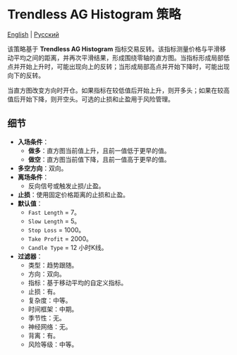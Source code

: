 # Trendless AG Histogram 策略
[English](README.md) | [Русский](README_ru.md)

该策略基于 **Trendless AG Histogram** 指标交易反转。该指标测量价格与平滑移动平均之间的距离，并再次平滑结果，形成围绕零轴的直方图。当指标形成局部低点并开始上升时，可能出现向上的反转；当形成局部高点并开始下降时，可能出现向下的反转。

当直方图改变方向时开仓。如果指标在较低值后开始上升，则开多头；如果在较高值后开始下降，则开空头。可选的止损和止盈用于风险管理。

## 细节

- **入场条件**：
  - **做多**：直方图当前值上升，且前一值低于更早的值。
  - **做空**：直方图当前值下降，且前一值高于更早的值。
- **多空方向**：双向。
- **离场条件**：
  - 反向信号或触发止损/止盈。
- **止损**：使用固定价格距离的止损和止盈。
- **默认值**：
  - `Fast Length` = 7。
  - `Slow Length` = 5。
  - `Stop Loss` = 1000。
  - `Take Profit` = 2000。
  - `Candle Type` = 12 小时K线。
- **过滤器**：
  - 类型：趋势跟随。
  - 方向：双向。
  - 指标：基于移动平均的自定义指标。
  - 止损：有。
  - 复杂度：中等。
  - 时间框架：中期。
  - 季节性：无。
  - 神经网络：无。
  - 背离：有。
  - 风险等级：中等。
